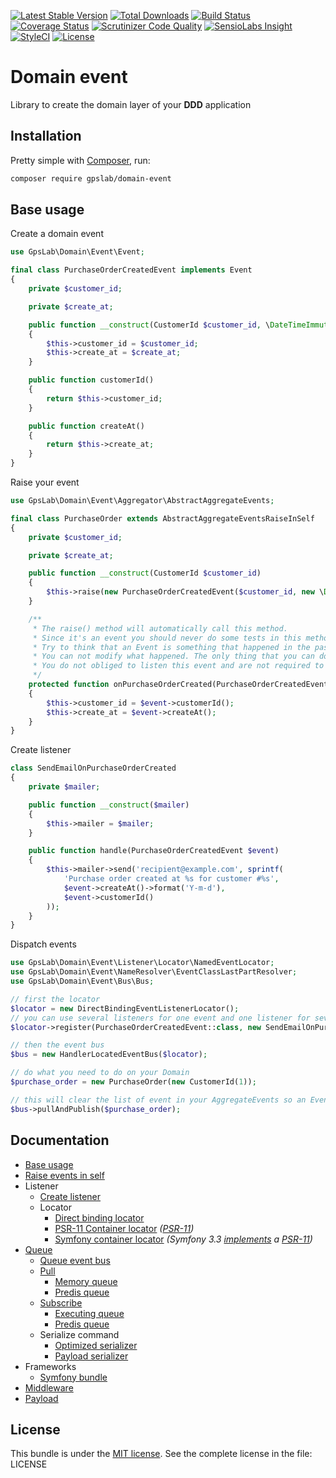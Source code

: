 [![Latest Stable Version](https://img.shields.io/packagist/v/gpslab/domain-event.svg?maxAge=3600&label=stable)](https://packagist.org/packages/gpslab/domain-event)
[![Total Downloads](https://img.shields.io/packagist/dt/gpslab/domain-event.svg?maxAge=3600)](https://packagist.org/packages/gpslab/domain-event)
[![Build Status](https://img.shields.io/travis/gpslab/domain-event.svg?maxAge=3600)](https://travis-ci.org/gpslab/domain-event)
[![Coverage Status](https://img.shields.io/coveralls/gpslab/domain-event.svg?maxAge=3600)](https://coveralls.io/github/gpslab/domain-event?branch=master)
[![Scrutinizer Code Quality](https://img.shields.io/scrutinizer/g/gpslab/domain-event.svg?maxAge=3600)](https://scrutinizer-ci.com/g/gpslab/domain-event/?branch=master)
[![SensioLabs Insight](https://img.shields.io/sensiolabs/i/9c7460e6-51b0-4cc3-9e4c-47066634017b.svg?maxAge=3600&label=SLInsight)](https://insight.sensiolabs.com/projects/9c7460e6-51b0-4cc3-9e4c-47066634017b)
[![StyleCI](https://styleci.io/repos/69552555/shield?branch=master)](https://styleci.io/repos/69552555)
[![License](https://img.shields.io/packagist/l/gpslab/domain-event.svg?maxAge=3600)](https://github.com/gpslab/domain-event)

Domain event
============

Library to create the domain layer of your **DDD** application

## Installation

Pretty simple with [Composer](http://packagist.org), run:

```sh
composer require gpslab/domain-event
```

## Base usage

Create a domain event

```php
use GpsLab\Domain\Event\Event;

final class PurchaseOrderCreatedEvent implements Event
{
    private $customer_id;

    private $create_at;

    public function __construct(CustomerId $customer_id, \DateTimeImmutable $create_at)
    {
        $this->customer_id = $customer_id;
        $this->create_at = $create_at;
    }

    public function customerId()
    {
        return $this->customer_id;
    }

    public function createAt()
    {
        return $this->create_at;
    }
}
```

Raise your event

```php
use GpsLab\Domain\Event\Aggregator\AbstractAggregateEvents;

final class PurchaseOrder extends AbstractAggregateEventsRaiseInSelf
{
    private $customer_id;

    private $create_at;

    public function __construct(CustomerId $customer_id)
    {
        $this->raise(new PurchaseOrderCreatedEvent($customer_id, new \DateTimeImmutable()));
    }

    /**
     * The raise() method will automatically call this method.
     * Since it's an event you should never do some tests in this method.
     * Try to think that an Event is something that happened in the past.
     * You can not modify what happened. The only thing that you can do is create another event to compensate.
     * You do not obliged to listen this event and are not required to create this method.
     */
    protected function onPurchaseOrderCreated(PurchaseOrderCreatedEvent $event)
    {
        $this->customer_id = $event->customerId();
        $this->create_at = $event->createAt();
    }
}
```

Create listener

```php
class SendEmailOnPurchaseOrderCreated
{
    private $mailer;

    public function __construct($mailer)
    {
        $this->mailer = $mailer;
    }

    public function handle(PurchaseOrderCreatedEvent $event)
    {
        $this->mailer->send('recipient@example.com', sprintf(
            'Purchase order created at %s for customer #%s',
            $event->createAt()->format('Y-m-d'),
            $event->customerId()
        ));
    }
}
```

Dispatch events

```php
use GpsLab\Domain\Event\Listener\Locator\NamedEventLocator;
use GpsLab\Domain\Event\NameResolver\EventClassLastPartResolver;
use GpsLab\Domain\Event\Bus\Bus;

// first the locator
$locator = new DirectBindingEventListenerLocator();
// you can use several listeners for one event and one listener for several events
$locator->register(PurchaseOrderCreatedEvent::class, new SendEmailOnPurchaseOrderCreated(/* $mailer */));

// then the event bus
$bus = new HandlerLocatedEventBus($locator);

// do what you need to do on your Domain
$purchase_order = new PurchaseOrder(new CustomerId(1));

// this will clear the list of event in your AggregateEvents so an Event is trigger only once
$bus->pullAndPublish($purchase_order);
```

## Documentation

* [Base usage](docs/base.md)
* [Raise events in self](docs/raise_in_self.md)
* Listener
  * [Create listener](docs/listener.md)
  * Locator
    * [Direct binding locator](docs/listener/locator/direct_binding.md)
    * [PSR-11 Container locator](docs/listener/locator/psr-11_container.md) *([PSR-11](https://github.com/php-fig/fig-standards/blob/master/accepted/PSR-11-container.md))*
    * [Symfony container locator](docs/listener/locator/symfony_container.md) *(Symfony 3.3 [implements](http://symfony.com/blog/new-in-symfony-3-3-psr-11-containers) a [PSR-11](https://github.com/php-fig/fig-standards/blob/master/accepted/PSR-11-container.md))*
* [Queue](docs/queue/queue.md)
  * [Queue event bus](docs/queue/bus.md)
  * [Pull](docs/queue/pull/pull.md)
    * [Memory queue](docs/queue/pull/memory.md)
    * [Predis queue](docs/queue/pull/predis.md)
  * [Subscribe](docs/queue/subscribe/subscribe.md)
    * [Executing queue](docs/queue/subscribe/executing.md)
    * [Predis queue](docs/queue/subscribe/predis.md)
  * Serialize command
    * [Optimized serializer](docs/queue/serialize/optimized.md)
    * [Payload serializer](docs/queue/serialize/payload.md)
* Frameworks
  * [Symfony bundle](https://github.com/gpslab/domain-event-bundle)
* [Middleware](https://github.com/gpslab/middleware)
* [Payload](https://github.com/gpslab/payload)

## License

This bundle is under the [MIT license](http://opensource.org/licenses/MIT). See the complete license in the file: LICENSE
